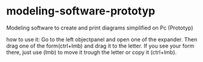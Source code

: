 # modeling-software-prototyp
Modeling software to create and print diagrams simplified on Pc (Prototyp)

how to use it: 
Go to the left objectpanel and open one of the expander. Then drag one of the form(ctrl+lmb) and drag it to the letter.
If you see your form there, just use (lmb) to move it trough the letter or copy it (ctrl+lmb).
